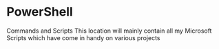 # PowerShell
Commands and Scripts
This location will mainly contain all my Microsoft Scripts which have come in handy on various projects
